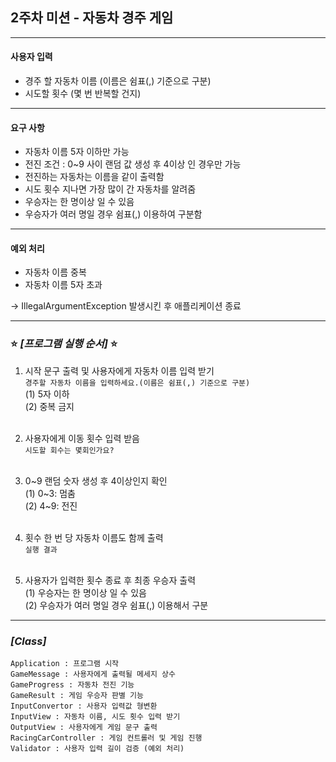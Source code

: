 ## 2주차 미션 - 자동차 경주 게임

---

#### 사용자 입력

- 경주 할 자동차 이름 (이름은 쉼표(,) 기준으로 구분)
- 시도할 횟수 (몇 번 반복할 건지)

---

#### 요구 사항

- 자동차 이름 5자 이하만 가능
- 전진 조건 : 0~9 사이 랜덤 값 생성 후 4이상 인 경우만 가능
- 전진하는 자동차는 이름을 같이 출력함
- 시도 횟수 지나면 가장 많이 간 자동차를 알려줌
- 우승자는 한 명이상 일 수 있음
- 우승자가 여러 명일 경우 쉼표(,) 이용하여 구분함

---

#### 예외 처리

- 자동차 이름 중복
- 자동차 이름 5자 초과

&rarr; IllegalArgumentException 발생시킨 후 애플리케이션 종료 

---

### ⭐️ *[프로그램 실행 순서]* ⭐️

1. 시작 문구 출력 및 사용자에게 자동차 이름 입력 받기 <br/>
    ```경주할 자동차 이름을 입력하세요.(이름은 쉼표(,) 기준으로 구분)``` <br/>
    (1) 5자 이하 <br/>
    (2) 중복 금지 <br/><br/>

2. 사용자에게 이동 횟수 입력 받음 <br/>
    ```시도할 회수는 몇회인가요?``` <br/><br/>

3. 0~9 랜덤 숫자 생성 후 4이상인지 확인 <br/>
    (1) 0~3: 멈춤 <br/>
    (2) 4~9: 전진 <br/><br/>

4. 횟수 한 번 당 자동차 이름도 함께 출력 <br/>
    ```실행 결과``` <br/><br/>

5. 사용자가 입력한 횟수 종료 후 최종 우승자 출력 <br/>
    (1) 우승자는 한 명이상 일 수 있음 <br/>
    (2) 우승자가 여러 명일 경우 쉼표(,) 이용해서 구분 <br/>

---

### *[Class]*
```
Application : 프로그램 시작
GameMessage : 사용자에게 출력될 메세지 상수
GameProgress : 자동차 전진 기능
GameResult : 게임 우승자 판별 기능
InputConvertor : 사용자 입력값 형변환
InputView : 자동차 이름, 시도 횟수 입력 받기
OutputView : 사용자에게 게임 문구 출력
RacingCarController : 게임 컨트롤러 및 게임 진행 
Validator : 사용자 입력 길이 검증 (예외 처리)
```
